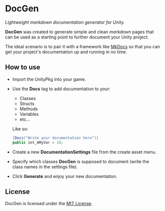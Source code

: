 # DocGen
 *Lightweight markdown documentation generator for Unity.*



**DocGen** was created to generate simple and clean *markdown* pages that can be used as a starting point to further document your Unity project.

The ideal scenario is to pair it with a framework like [MkDocs](https://www.mkdocs.org/) so that you can get your project's documentation up and running in no time.



## How to use

- Import the UnityPkg into your game. 

- Use the **Docs** tag to add documentation to your:

  - Classes
  - Structs
  - Methods
  - Variables
  - etc...

  

  Like so:

  ```csharp
  [Docs("Write your documentation here")]
  public int_mMyVar = 10;
  ```

  

- Create a new **DocumentationSettings** file from the create asset menu.

- Specify which classes **DocGen** is supposed to document (write the class names in the settings file).

- Click **Generate** and enjoy your new documentation.



## License

DocGen is licensed under the [MIT License](https://opensource.org/licenses/MIT).

